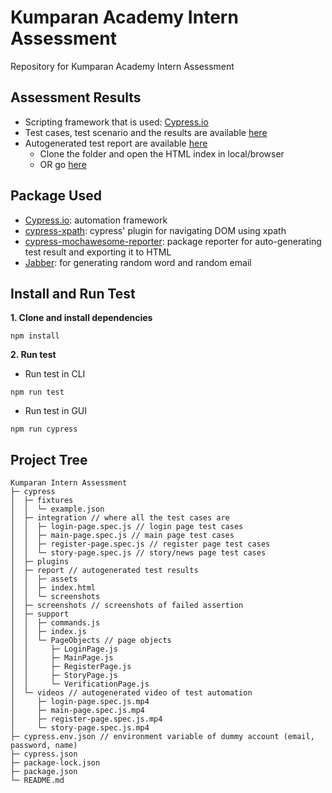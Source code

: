 # Kumparan Academy Intern Assessment

Repository for Kumparan Academy Intern Assessment

## Assessment Results
- Scripting framework that is used: [Cypress.io](https://www.cypress.io/)
- Test cases, test scenario and the results are available [here](https://docs.google.com/spreadsheets/d/1KOE_co54-Aog9MQ_M9X0-yDbUyKTMv-9Ilu0-NGXaCg/edit?usp=sharing)
- Autogenerated test report are available [here](https://github.com/sun-wise-man/Kumparan-Intern-Assessment/tree/master/cypress/report)
  - Clone the folder and open the HTML index in local/browser
  - OR go [here](https://htmlpreview.github.io/?https://github.com/sun-wise-man/Kumparan-Intern-Assessment/blob/master/cypress/report/index.html)

## Package Used
- [Cypress.io](https://www.cypress.io/): automation framework
- [cypress-xpath](https://www.npmjs.com/package/cypress-xpath): cypress' plugin for navigating DOM using xpath
- [cypress-mochawesome-reporter](https://www.npmjs.com/package/cypress-mochawesome-reporter): package reporter for auto-generating test result and exporting it to HTML
- [Jabber](https://github.com/dejavu1987/jabber): for generating random word and random email

## Install and Run Test
**1. Clone and install dependencies**
```
npm install
```

**2. Run test**

- Run test in CLI
```
npm run test
```

- Run test in GUI
```
npm run cypress
```

## Project Tree
```
Kumparan Intern Assessment
├─ cypress
│  ├─ fixtures
│  │  └─ example.json
│  ├─ integration // where all the test cases are
│  │  ├─ login-page.spec.js // login page test cases
│  │  ├─ main-page.spec.js // main page test cases
│  │  ├─ register-page.spec.js // register page test cases
│  │  └─ story-page.spec.js // story/news page test cases
│  ├─ plugins
│  ├─ report // autogenerated test results
│  │  ├─ assets
│  │  ├─ index.html
│  │  └─ screenshots
│  ├─ screenshots // screenshots of failed assertion
│  ├─ support
│  │  ├─ commands.js
│  │  ├─ index.js
│  │  └─ PageObjects // page objects
│  │     ├─ LoginPage.js
│  │     ├─ MainPage.js
│  │     ├─ RegisterPage.js
│  │     ├─ StoryPage.js
│  │     └─ VerificationPage.js
│  └─ videos // autogenerated video of test automation
│     ├─ login-page.spec.js.mp4
│     ├─ main-page.spec.js.mp4
│     ├─ register-page.spec.js.mp4
│     └─ story-page.spec.js.mp4
├─ cypress.env.json // environment variable of dummy account (email, password, name)
├─ cypress.json
├─ package-lock.json
├─ package.json
└─ README.md

```
